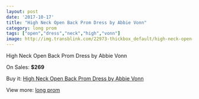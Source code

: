 ```yaml
---
layout: post
date: '2017-10-17'
title: "High Neck Open Back Prom Dress by Abbie Vonn"
category: long prom
tags: ["open","dress","neck","high","vonn"]
image: http://img.transblink.com/22973-thickbox_default/high-neck-open-back-prom-dress-by-abbie-vonn.jpg
---
```

High Neck Open Back Prom Dress by Abbie Vonn

On Sales: **$269**
<a href="https://www.transblink.com/en/long-prom/7290-high-neck-open-back-prom-dress-by-abbie-vonn.html"><amp-img layout="responsive" width="600" height="600" src="//img.transblink.com/22973-thickbox_default/high-neck-open-back-prom-dress-by-abbie-vonn.jpg" alt="High Neck Open Back Prom Dress by Abbie Vonn 0" /></a>
<a href="https://www.transblink.com/en/long-prom/7290-high-neck-open-back-prom-dress-by-abbie-vonn.html"><amp-img layout="responsive" width="600" height="600" src="//img.transblink.com/22975-thickbox_default/high-neck-open-back-prom-dress-by-abbie-vonn.jpg" alt="High Neck Open Back Prom Dress by Abbie Vonn 1" /></a>
<a href="https://www.transblink.com/en/long-prom/7290-high-neck-open-back-prom-dress-by-abbie-vonn.html"><amp-img layout="responsive" width="600" height="600" src="//img.transblink.com/22974-thickbox_default/high-neck-open-back-prom-dress-by-abbie-vonn.jpg" alt="High Neck Open Back Prom Dress by Abbie Vonn 2" /></a>

Buy it: [High Neck Open Back Prom Dress by Abbie Vonn](https://www.transblink.com/en/long-prom/7290-high-neck-open-back-prom-dress-by-abbie-vonn.html "High Neck Open Back Prom Dress by Abbie Vonn")

View more: [long prom](https://www.transblink.com/en/58-long-prom "long prom")